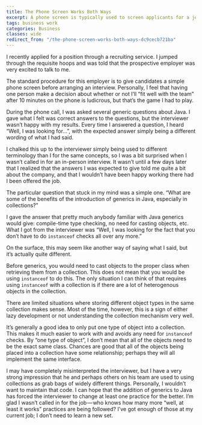 ```yaml
---
title: The Phone Screen Works Both Ways
excerpt: A phone screen is typically used to screen applicants for a job, but it gave me enough information to not want to work for the company.
tags: business work
categories: Business
classes: wide
redirect_from: "/the-phone-screen-works-both-ways-dc9cecb721ba"
---
```


I recently applied for a position through a recruiting service. I jumped through the requisite hoops and was told that the prospective employer was very excited to talk to me.

The standard procedure for this employer is to give candidates a simple phone screen before arranging an interview. Personally, I feel that having one person make a decision about whether or not I’ll “fit well with the team” after 10 minutes on the phone is ludicrous, but that’s the game I had to play.

During the phone call, I was asked several generic questions about Java. I gave what I felt was correct answers to the questions, but the interviewer wasn’t happy with my results. Every time I answered a question, I heard “Well, I was looking for…”, with the expected answer simply being a different wording of what I had said.

I chalked this up to the interviewer simply being used to different terminology than I for the same concepts, so I was a bit surprised when I wasn’t called in for an in-person interview. It wasn’t until a few days later that I realized that the answers I was expected to give told me quite a bit about the company, and that I wouldn’t have been happy working there had I been offered the job.

The particular question that stuck in my mind was a simple one. “What are some of the benefits of the introduction of generics in Java, especially in collections?”

I gave the answer that pretty much anybody familiar with Java generics would give: compile-time type checking, no need for casting objects, etc. What I got from the interviewer was “Well, I was looking for the fact that you don’t have to do `instanceof` checks all over any more.”

On the surface, this may seem like another way of saying what I said, but it’s actually quite different.

Before generics, you would need to cast objects to the proper class when retrieving them from a collection. This does not mean that you would be using `instanceof` to do this. The only situation I can think of that requires using `instanceof` with a collection is if there are a lot of heterogenous objects in the collection.

There are limited situations where storing different object types in the same collection makes sense. Most of the time, however, this is a sign of either lazy development or not understanding the collection mechanism very well.

It’s generally a good idea to only put one type of object into a collection. This makes it much easier to work with and avoids any need for `instanceof` checks. By “one type of object”, I don’t mean that all of the objects need to be the exact same class. Chances are good that all of the objects being placed into a collection have some relationship; perhaps they will all implement the same interface.

I may have completely misinterpreted the interviewer, but I have a very strong impression that he and perhaps others on his team are used to using collections as grab bags of widely different things. Personally, I wouldn’t want to maintain that code. I can hope that the addition of generics to Java has forced the interviewer to change at least one practice for the better. I’m glad I wasn’t called in for the job — who knows how many more “well, at least it works” practices are being followed? I’ve got enough of those at my current job; I don’t need to learn a new set.
